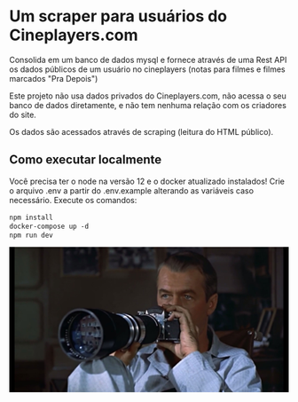 # Um scraper para usuários do Cineplayers.com

Consolida em um banco de dados mysql e fornece através de uma Rest API os dados públicos de um usuário no cineplayers (notas para filmes e filmes marcados "Pra Depois")

Este projeto não usa dados privados do Cineplayers.com, não acessa o seu banco de dados diretamente, e não tem nenhuma relação com os criadores do site.

Os dados são acessados através de scraping (leitura do HTML público).

## Como executar localmente

Você precisa ter o node na versão 12 e o docker atualizado instalados!
Crie o arquivo .env a partir do .env.example alterando as variáveis caso necessário.
Execute os comandos:

```
npm install
docker-compose up -d
npm run dev
```

![Janela Indiscreta (Alfred Hitchcock, 1954](readme.jpg)
